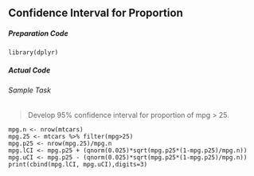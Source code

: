 ## Confidence Interval for Proportion
##### Preparation Code
```
library(dplyr)
```
##### Actual Code
###### Sample Task
>Develop 95% confidence interval for proportion of mpg > 25.
```
mpg.n <- nrow(mtcars)
mpg.25 <- mtcars %>% filter(mpg>25)
mpg.p25 <- nrow(mpg.25)/mpg.n
mpg.lCI <- mpg.p25 + (qnorm(0.025)*sqrt(mpg.p25*(1-mpg.p25)/mpg.n))
mpg.uCI <- mpg.p25 - (qnorm(0.025)*sqrt(mpg.p25*(1-mpg.p25)/mpg.n))
print(cbind(mpg.lCI, mpg.uCI),digits=3)
```
